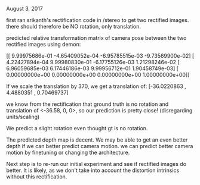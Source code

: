 August 3, 2017

first ran srikanth's rectification code in /stereo to get two rectified images. there should therefore be NO rotation, only translation.

predicted relative transformation matrix of camera pose between the two rectified images using demon:

[[  9.99975686e-01  -4.65409052e-04  -6.95785515e-03  -9.73569900e-02]
 [  4.22427894e-04   9.99980830e-01  -6.17755126e-03   1.21298246e-02
 [  6.96059685e-03   6.17446186e-03   9.99956712e-01   1.90458749e-03]
 [  0.00000000e+00   0.00000000e+00   0.00000000e+00   1.00000000e+00]]

If we scale the translation by 370, we get a translation of:
[-36.0220863 ,   4.4880351 ,   0.70469737]

we know from the rectification that ground truth is no rotation and translation of <-36.58, 0, 0>,
so our prediction is pretty close! (disregarding units/scaling)

We predict a slight rotation even thought gt is no rotation.

The predicted depth map is decent. We may be able to get an even better depth if we can better predict camera motion. we can predict better camera motion by finetuning or changing the architecture.

Next step is to re-run our initial experiment and see if rectified images do better. It is likely, as we don't take into account the distortion intrinsics without this rectification.
